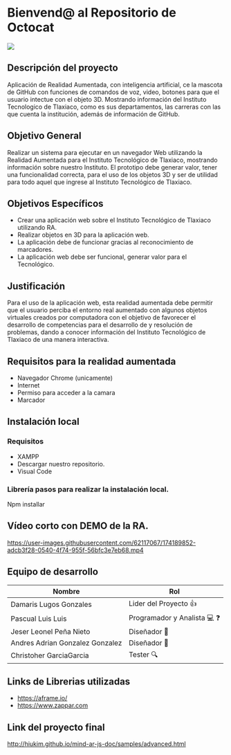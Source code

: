 # **Bienvend@ al Repositorio de Octocat**
<img src="https://user-images.githubusercontent.com/62117067/173270898-aaa65555-ce06-4fdc-b671-65fe422bec2f.gif">

## Descripción del proyecto 
Aplicación de Realidad Aumentada, con inteligencia artificial, ce la mascota de GitHub con funciones de comandos de voz, video, botones para que el usuario intectue con el objeto 3D. Mostrando información del Instituto Tecnologico de Tlaxiaco, como es sus departamentos, las carreras con las que cuenta la institución, además de información de GitHub. 

## Objetivo General 
Realizar un sistema para ejecutar en un navegador Web utilizando la Realidad Aumentada para el Instituto Tecnológico de Tlaxiaco, mostrando información sobre nuestro Instituto. El prototipo debe generar valor, tener una funcionalidad correcta, para el uso de los objetos 3D y  ser de utilidad para todo aquel que ingrese al Instituto Tecnológico de Tlaxiaco.

## Objetivos Específicos 
* Crear una aplicación web sobre el Instituto Tecnológico de Tlaxiaco utilizando RA.
* Realizar objetos en 3D para la aplicación web.
* La aplicación debe de funcionar gracias al reconocimiento de marcadores.
* La aplicación web debe ser funcional, generar valor para el Tecnológico.

## Justificación 
Para el uso de la aplicación web, esta realidad aumentada debe permitir que el usuario perciba el entorno real aumentado con algunos objetos virtuales creados por computadora con el objetivo de favorecer el  desarrollo de competencias para el desarrollo de y resolución de problemas, dando a conocer información del Instituto Tecnológico de Tlaxiaco de una manera interactiva.

## Requisitos para la realidad aumentada 
* Navegador Chrome (unicamente) 
* Internet
* Permiso para acceder a la camara  
* Marcador 

## Instalación  local 
### Requisitos 
* XAMPP 
* Descargar nuestro repositorio.
* Visual Code

### Librería pasos para realizar la instalación local.
Npm installar  

## Vídeo corto con DEMO de la RA. 

https://user-images.githubusercontent.com/62117067/174189852-adcb3f28-0540-4f74-955f-56bfc3e7eb68.mp4

## Equipo de desarrollo
| **Nombre** | **Rol** | 
  |------------|-----|
  |Damaris Lugos Gonzales | Lider del Proyecto :+1:
  |Pascual Luis Luis    |Programador y Analista :computer: :question:
  |Jeser Leonel Peña Nieto| Diseñador :dizzy:
  |Andres Adrian Gonzalez Gonzalez | Diseñador :dizzy:
  |Christoher GarciaGarcia| Tester :mag:
  
## Links de Librerias utilizadas 
* https://aframe.io/
* https://www.zappar.com
## Link del proyecto final 

http://hiukim.github.io/mind-ar-js-doc/samples/advanced.html


